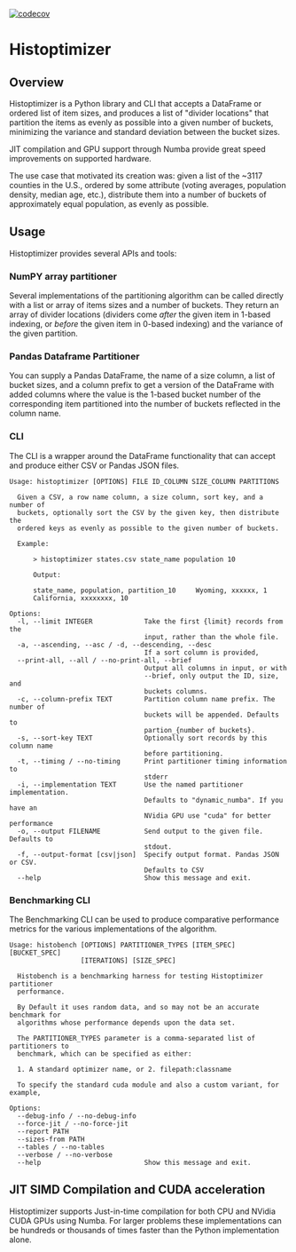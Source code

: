 [![codecov](https://codecov.io/github/delusionary/histoptimizer/branch/main/graph/badge.svg?token=FCLW50JSR9)](https://codecov.io/github/delusionary/histoptimizer)

# Histoptimizer

## Overview

Histoptimizer is a Python library and CLI that accepts a DataFrame or ordered
list of item sizes, and produces a list of "divider locations" that partition
the items as evenly as possible into a given number of buckets, minimizing the 
variance and standard deviation between the bucket sizes.

JIT compilation and GPU support through Numba provide great speed improvements
on supported hardware.

The use case that motivated its creation was: given a list of the ~3117
counties in the U.S., ordered  by some attribute (voting averages,
population density, median age, etc.), distribute them into a number
of buckets of approximately equal population, as evenly as possible.

## Usage

Histoptimizer provides several APIs and tools:

### NumPY array partitioner

Several implementations of the partitioning algorithm can be called directly
with a list or array of items sizes and a number of buckets. They return an
array of divider locations (dividers come _after_ the given item in 1-based
indexing, or _before_ the given item in 0-based indexing) and the variance of
the given partition.

### Pandas Dataframe Partitioner

You can supply a Pandas DataFrame, the name of a size column, a list of bucket
sizes, and a column prefix to get a version of the DataFrame with added columns
where the value is the 1-based bucket number of the corresponding item 
partitioned into the number of buckets reflected in the column name.

### CLI

The CLI is a wrapper around the DataFrame functionality that can accept and
produce either CSV or Pandas JSON files.

```
Usage: histoptimizer [OPTIONS] FILE ID_COLUMN SIZE_COLUMN PARTITIONS

  Given a CSV, a row name column, a size column, sort key, and a number of
  buckets, optionally sort the CSV by the given key, then distribute the
  ordered keys as evenly as possible to the given number of buckets.

  Example:

      > histoptimizer states.csv state_name population 10

      Output:

      state_name, population, partition_10     Wyoming, xxxxxx, 1
      California, xxxxxxxx, 10

Options:
  -l, --limit INTEGER             Take the first {limit} records from the
                                  input, rather than the whole file.
  -a, --ascending, --asc / -d, --descending, --desc
                                  If a sort column is provided,
  --print-all, --all / --no-print-all, --brief
                                  Output all columns in input, or with
                                  --brief, only output the ID, size, and
                                  buckets columns.
  -c, --column-prefix TEXT        Partition column name prefix. The number of
                                  buckets will be appended. Defaults to
                                  partion_{number of buckets}.
  -s, --sort-key TEXT             Optionally sort records by this column name
                                  before partitioning.
  -t, --timing / --no-timing      Print partitioner timing information to
                                  stderr
  -i, --implementation TEXT       Use the named partitioner implementation.
                                  Defaults to "dynamic_numba". If you have an
                                  NVidia GPU use "cuda" for better performance
  -o, --output FILENAME           Send output to the given file. Defaults to
                                  stdout.
  -f, --output-format [csv|json]  Specify output format. Pandas JSON or CSV.
                                  Defaults to CSV
  --help                          Show this message and exit.
```

### Benchmarking CLI

The Benchmarking CLI can be used to produce comparative performance metrics for
the various implementations of the algorithm.

```
Usage: histobench [OPTIONS] PARTITIONER_TYPES [ITEM_SPEC] [BUCKET_SPEC]
                  [ITERATIONS] [SIZE_SPEC]

  Histobench is a benchmarking harness for testing Histoptimizer partitioner
  performance.

  By Default it uses random data, and so may not be an accurate benchmark for
  algorithms whose performance depends upon the data set.

  The PARTITIONER_TYPES parameter is a comma-separated list of partitioners to
  benchmark, which can be specified as either:

  1. A standard optimizer name, or 2. filepath:classname

  To specify the standard cuda module and also a custom variant, for example,

Options:
  --debug-info / --no-debug-info
  --force-jit / --no-force-jit
  --report PATH
  --sizes-from PATH
  --tables / --no-tables
  --verbose / --no-verbose
  --help                          Show this message and exit.
```

## JIT SIMD Compilation and CUDA acceleration

Histoptimizer supports Just-in-time compilation for both CPU and NVidia CUDA
GPUs using Numba. For larger problems these implementations can be hundreds or
thousands of times faster than the Python implementation alone.
